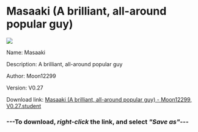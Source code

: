 # Masaaki (A brilliant, all-around popular guy)

<img src = "https://raw.githubusercontent.com/Arbiter1223/Koukou-Gurashi-Custom-Students/master/Students/Files/Masaaki%20(A%20brilliant%2C%20all-around%20popular%20guy).png">

Name: Masaaki

Description: A brilliant, all-around popular guy

Author: Moon12299

Version: V0.27

Download link: <a href="https://raw.githubusercontent.com/Arbiter1223/Koukou-Gurashi-Custom-Students/master/Students/Files/Masaaki%20(A%20brilliant%2C%20all-around%20popular%20guy)%20-%20Moon12299%2C%20V0.27.student">Masaaki (A brilliant, all-around popular guy) - Moon12299, V0.27.student</a>

### ---**To download, _right-click_ the link, and select _"Save as"_**---

